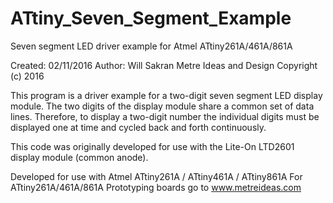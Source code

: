 # ATtiny_Seven_Segment_Example
Seven segment LED driver example for Atmel ATtiny261A/461A/861A

Created: 02/11/2016
Author: Will Sakran
Metre Ideas and Design
Copyright (c) 2016

This program is a driver example for a two-digit seven segment LED display module.
The two digits of the display module share a common set of data lines.
Therefore, to display a two-digit number the individual digits must be displayed
one at time and cycled back and forth continuously.

This code was originally developed for use with the Lite-On LTD2601 display
module (common anode).

Developed for use with Atmel ATtiny261A / ATtiny461A / ATtiny861A
For ATtiny261A/461A/861A Prototyping boards go to
www.metreideas.com
